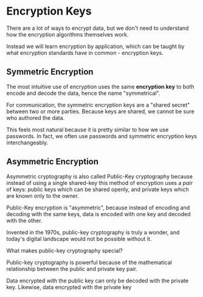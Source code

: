 # Encryption Keys

There are a lot of ways to encrypt data, but we don't need to understand how
the encryption algorithms themselves work.

Instead we will learn encryption by application, which can be taught by what
encryption standards have in common - encryption keys.

## Symmetric Encryption

The most intuitive use of encryption uses the same __encryption key__ to both
encode and decode the data, hence the name "symmetrical".

For communication, the symmetric encryption keys are a "shared secret"
between two or more parties. Because keys are shared, we cannot be sure who
authored the data.

This feels most natural because it is pretty similar to how we use passwords.
In fact, we often use passwords and symmetric encryption keys interchangeably.

## Asymmetric Encryption

Asymmetric cryptography is also called Public-Key cryptography because
instead of using a single shared-key this method of encryption uses a _pair_
of keys: public keys which can be shared openly, and private keys which are
known only to the owner.

Public-Key encryption is "asymmetric", because instead of encoding and decoding
with the same keys, data is encoded with one key and decoded with the other.

Invented in the 1970s, public-key cryptography is truly a wonder, and today's
digital landscape would not be possible without it.

What makes public-key cryptography special?

Public-key cryptography is powerful because of the mathematical relationship
between the public and private key pair.

Data encrypted with the public key can only be decoded with the private key.
Likewise, data encrypted with the private key 
